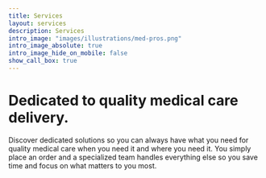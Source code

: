 ```yaml
---
title: Services
layout: services
description: Services
intro_image: "images/illustrations/med-pros.png"
intro_image_absolute: true
intro_image_hide_on_mobile: false
show_call_box: true
---
```


# Dedicated to quality medical care delivery.

Discover dedicated solutions so you can always have what you need for quality medical care when you need it and where you need it. You simply place an order and a specialized team handles everything else so you save time and focus on what matters to you most.